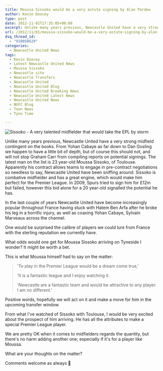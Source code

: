 ```yaml
---
title: Moussa Sissoko would be a very astute signing by Alan Pardew
author: Kevin Doocey
type: post
date: 2012-11-01T17:35:05+00:00
excerpt: Unlike many years previous, Newcastle United have a very strong midfield contingent on the books. From Yohan Cabaye as far down to Dan Gosling we happen to have a little bit of depth, but of course this should not..
url: /2012/11/01/moussa-sissoko-would-be-a-very-astute-signing-by-alan-pardew/
dsq_thread_id:
  - "910058629"
categories:
  - Newcastle United News
tags:
  - Kevin Doocey
  - Latest Newcastle United News
  - Moussa Sissoko
  - Newcastle site
  - Newcastle Transfers
  - Newcastle United
  - Newcastle United Blog
  - Newcastle United Breaking News
  - Newcastle United Latest News
  - Newcastle United News
  - NUFC Blog
  - Toon News
  - Tyne Time

---
```

![Sissoko - A very talented midfielder that would take the EPL by storm](http://www.tynetime.com/wp-content/uploads/2012/11/Moussa-Sissoko-Newcastle-United.jpg "Moussa-Sissoko-Newcastle-United")

Unlike many years previous, Newcastle United have a very strong midfield contingent on the books. From Yohan Cabaye as far down to Dan Gosling we happen to have a little bit of depth, but of course this should not, and will not stop Graham Carr from compiling reports on potential signings. The latest man on the list is 23 year-old Moussa Sissoko, of Toulouse. Apparently his contract allows teams to engage in pre-contract negotiations so needless to say, Newcastle United have been sniffing around. Sissoko is combative midfielder  and has a great engine, which would make him perfect for the Premier League. In 2009, Spurs tried to sign him for £12m but failed, however this bid alone for a 20 year-old signalled the potential he has.

In the last couple of years Newcastle United have become increasingly popular throughout France having stuck with Hatem Ben Arfa after he broke his leg in a horrific injury, as well as coaxing Yohan Cabaye, Sylvain Marveaux across the channel.

One would be surprised the calibre of players we could lure from France with the sterling reputation we currently have.

What odds would one get for Moussa Sissoko arriving on Tyneside I wonder? It might be worth a bet.

This is what Moussa himself had to say on the matter:

> 'To play in the Premier League would be a dream come true,'
>
> 'It is a fantastic league and I enjoy watching it.
>
> 'Newcastle are a fantastic team and would be attractive to any player. I am no different.'

Positive words, hopefully we will act on it and make a move for him in the upcoming transfer window.

From what I've watched of Sissoko with Toulouse, I would be very excited about the prospect of him arriving. He has all the attributes to make a special Premier League player.

We are pretty OK when it comes to midfielders regards the quantity, but there's no harm adding another one; especially if it's for a player like Moussa.

What are your thoughts on the matter?

Comments welcome as always 🙂
